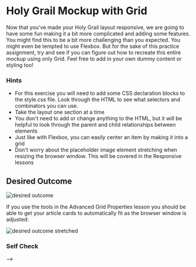 # Holy Grail Mockup with Grid

Now that you've made your Holy Grail layout responsive, we are going to have some fun making it a bit more complicated and adding some features. You might find this to be a bit more challenging than you expected. You might even be tempted to use Flexbox. But for the sake of this practice assignment, try and see if you can figure out how to recreate this entire mockup using only Grid. Feel free to add in your own dummy content or styling too!

### Hints

-   For this exercise you will need to add some CSS declaration blocks to the style.css file. Look through the HTML to see what selectors and combinators you can use.
-   Take the layout one section at a time
-   You don't need to add or change anything to the HTML, but it will be helpful to look through the parent and child relationships between elements
-   Just like with Flexbox, you can easily center an item by making it into a grid
-   Don't worry about the placeholder image element stretching when resizing the browser window. This will be covered in the Responsive lessons

## Desired Outcome

![desired outcome](./desired-outcome.png)

If you use the tools in the Advanced Grid Properties lesson you should be able to get your article cards to automatically fit as the browser window is adjusted:

![desired outcome stretched](./desired-outcome-stretched.png)

### Self Check

<!-- -   The container element has two columns --> -->
<!-- -   The container's second column is 4 times larger than the first column -->
<!-- -   The container element has a gap of 4px -->
<!-- -   The header element has two columns -->
<!-- -   The `ul` inside the menu element contains another grid -->
<!-- -   The `ul` inside the nav element contains another grid -->
<!-- -   The sidebar element has a gap of 50px -->
<!-- -   The text elements in the sidebar are centered with grid -->
<!-- -   The article element should set grid columns using `repeat` along with the `auto-fit` and `minmax` properties -->
<!-- -   The article columns should have a minimum value of 250px and a maximum of 1fr unit -->
<!-- -   The article element has a gap of 15px -->
<!-- -   The card elements inside the article container have a height of 200px -->
<!-- -   The header and footer span across both columns -->
<!-- -   The sidebar only spans across the first column -->
<!-- -   The nav and article elements only span across the second column -->
